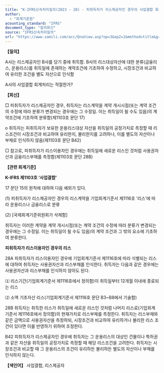 ```yaml
---
title: "K-IFRS신속처리질의(2023 - 20) - 피취득자가 리스제공자인 경우의 사업결합 회계처리"
author:
  - "회계기준원"
acounting_standard: "IFRS"
document_type: "질의회신"
source: "IFRS신속처리질의"
url: "https://www.samili.com/acc/QnaView.asp?op=3&op2=1&method=title&group=2124-15;1&orgcode=3&searchword=&page=5&code=K%2DIFRS%EC%8B%A0%EC%86%8D%EC%B2%98%EB%A6%AC%EC%A7%88%EC%9D%98%2D20%3A20230525"
---
```

**【질의】**

  

A사는 리스제공자인 B사를 당기 중에 취득함. B사의 리스대상자산에 대한 분류(금융리스, 운용리스)를 취득일에 존재하는 계약조건에 기초하여 수정하고, 시장조건과 비교하여 유리한 조건을 별도 자산으로 인식함

  

A사의 사업결합 회계처리는 적절한가?

  
  

**【회신】**

  

□ 피취득자가 리스제공자인 경우, 취득자는 리스계약을 계약 개시시점(또는 계약 조건의 수정에 따라 분류가 변경되는 경우에는 그 수정일. 이는 취득일이 될 수도 있음)의 계약조건에 기초하여 분류함(제1103호 문단 17)

  

o 취득자는 피취득자가 보유한 운용리스대상 자산을 취득일의 공정가치로 측정할 때 리스조건이 시장조건과 비교하여 유리한지, 불리한지를 고려하나, 이를 별도의 자산이나 부채로 인식하지 않음(제1103호 문단 B42)

  

□ 참고로, 피취득자가 리스이용자인 경우에는 취득일에 새로운 리스인 것처럼 사용권자산과 금융리스부채를 측정함(제1103호 문단 28B)

  
  

**【관련 회계기준】**

  

**K-IFRS 제1103호 ‘사업결합’**

  

17 문단 15의 원칙에 대하여 다음 예외가 있다.

  

(1) 피취득자가 리스제공자인 경우의 리스계약을 기업회계기준서 제1116호 ‘리스’에 따라 운용리스나 금융리스로 분류

(2) \[국제회계기준위원회가 삭제함\]

취득자는 이러한 계약을 계약 개시시점(또는 계약 조건의 수정에 따라 분류가 변경되는 경우에는 그 수정일. 이는 취득일이 될 수도 있음)의 계약 조건과 그 밖의 요소에 기초하여 분류한다.

  
  

**피취득자가 리스이용자인 경우의 리스**

  

28A 피취득자가 리스이용자인 경우에 기업회계기준서 제1116호에 따라 식별되는 리스에 대하여 취득자는 사용권자산과 리스부채를 인식한다. 취득자는 다음과 같은 경우에는 사용권자산과 리스부채를 인식하지 않아도 된다.

  

⑴ 리스기간(기업회계기준서 제1116호에서 정의함)이 취득일부터 12개월 이내에 종료되는 리스

⑵ 소액 기초자산 리스(기업회계기준서 제1116호 문단 B3~B8에서 기술함)

  

28B 취득자는 취득한 리스가 취득일에 새로운 리스인 것처럼 나머지 리스료(기업회계기준서 제1116호에서 정의함)의 현재가치로 리스부채를 측정한다. 취득자는 리스부채와 같은 금액으로 사용권자산을 측정하되, 시장조건과 비교하여 유리하거나 불리한 리스 조건이 있다면 이를 반영하기 위하여 조정한다.

  

B42 피취득자가 리스제공자인 경우에 취득자는 그 운용리스의 대상인 건물이나 특허권과 같은 자산을 취득일의 공정가치로 측정할 때 해당 리스조건을 고려한다. 취득자는 시장조건과 비교할 때 그 운용리스의 조건이 유리하든 불리하든 별도의 자산이나 부채를 인식하지 않는다.

  
  

**【색인어】** 사업결합, 리스제공자
